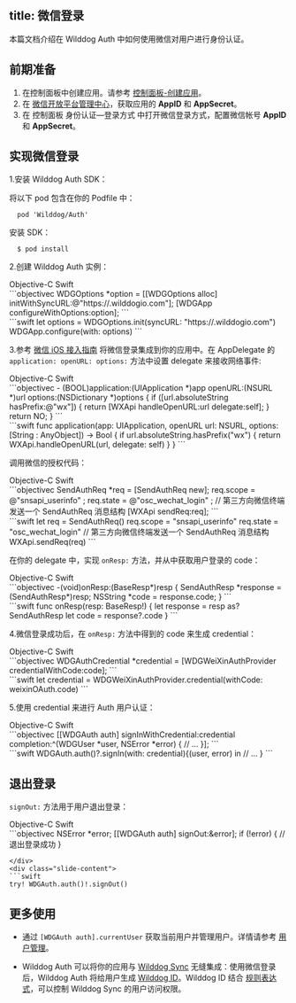 
title:  微信登录
---

本篇文档介绍在 Wilddog Auth 中如何使用微信对用户进行身份认证。

## 前期准备

1. 在控制面板中创建应用。请参考 [控制面板-创建应用](/console/creat.html#创建一个野狗应用)。
2. 在 [微信开放平台管理中心](https://open.weixin.qq.com/)，获取应用的 **AppID** 和 **AppSecret**。
3. 在 控制面板 身份认证—登录方式 中打开微信登录方式，配置微信帐号 **AppID** 和 **AppSecret**。

## 实现微信登录
1.安装 Wilddog Auth SDK：

将以下 pod 包含在你的 Podfile 中：

```
  pod 'Wilddog/Auth'
```

安装 SDK：

```
  $ pod install
```

2.创建 Wilddog Auth 实例：

<div class="slide">
<div class='slide-title'>
  <span class="slide-tab tab-current">Objective-C</span>
  <span class="slide-tab">Swift</span>
</div>
<div class="slide-content slide-content-show">
```objectivec
WDGOptions *option = [[WDGOptions alloc] initWithSyncURL:@"https://<your-wilddog-appid>.wilddogio.com"];
[WDGApp configureWithOptions:option];
```
</div>
<div class="slide-content">
```swift
let options = WDGOptions.init(syncURL: "https://<your-wilddog-appid>.wilddogio.com")
WDGApp.configure(with: options)
```
</div>
</div>

3.参考 [微信 iOS 接入指南](https://open.weixin.qq.com/cgi-bin/showdocument?action=dir_list&t=resource/res_list&verify=1&id=1417694084&token=202bb3157581f30a1fd92c713f9f9fc2356fc860&lang=zh_CN) 将微信登录集成到你的应用中。在 AppDelegate 的 `application: openURL: options:` 方法中设置 delegate 来接收网络事件:

<div class="slide">
<div class='slide-title'>
  <span class="slide-tab tab-current">Objective-C</span>
  <span class="slide-tab">Swift</span>
</div>
<div class="slide-content slide-content-show">
```objectivec
 - (BOOL)application:(UIApplication *)app openURL:(NSURL *)url options:(NSDictionary<NSString *,id> *)options
 {
     if ([url.absoluteString hasPrefix:@"wx"]) {
         return [WXApi handleOpenURL:url delegate:self];
     }
     return NO;
 }
```
</div>
<div class="slide-content">
```swift
func application(app: UIApplication, openURL url: NSURL, options: [String : AnyObject]) -> Bool {
    if url.absoluteString.hasPrefix("wx") {
        return WXApi.handleOpenURL(url, delegate: self)
    }
}
```
</div>
</div>

调用微信的授权代码：

<div class="slide">
<div class='slide-title'>
  <span class="slide-tab tab-current">Objective-C</span>
  <span class="slide-tab">Swift</span>
</div>
<div class="slide-content slide-content-show">
```objectivec
SendAuthReq *req = [SendAuthReq new];
req.scope = @"snsapi_userinfo" ;
req.state = @"osc_wechat_login" ;
// 第三方向微信终端发送一个 SendAuthReq 消息结构
[WXApi sendReq:req];
```
</div>
<div class="slide-content">
```swift
let req = SendAuthReq()
req.scope = "snsapi_userinfo"
req.state = "osc_wechat_login"
// 第三方向微信终端发送一个 SendAuthReq 消息结构
WXApi.sendReq(req)
```
</div>
</div>

在你的 delegate 中，实现 `onResp:` 方法，并从中获取用户登录的 code：

<div class="slide">
<div class='slide-title'>
  <span class="slide-tab tab-current">Objective-C</span>
  <span class="slide-tab">Swift</span>
</div>
<div class="slide-content slide-content-show">
```objectivec
 -(void)onResp:(BaseResp*)resp
 {
     SendAuthResp *response = (SendAuthResp*)resp;
     NSString *code = response.code;
 }
```
</div>
<div class="slide-content">
```swift
func onResp(resp: BaseResp!) {
    let response = resp as? SendAuthResp
    let code = response?.code
}
```
</div>
</div>

4.微信登录成功后，在 `onResp:` 方法中得到的 code 来生成 credential：

<div class="slide">
<div class='slide-title'>
  <span class="slide-tab tab-current">Objective-C</span>
  <span class="slide-tab">Swift</span>
</div>
<div class="slide-content slide-content-show">
```objectivec
WDGAuthCredential *credential = 
[WDGWeiXinAuthProvider credentialWithCode:code];
```
</div>
<div class="slide-content">
```swift
let credential = WDGWeiXinAuthProvider.credential(withCode: weixinOAuth.code)
```
</div>
</div>

5.使用 credential 来进行 Auth 用户认证：

<div class="slide">
<div class='slide-title'>
  <span class="slide-tab tab-current">Objective-C</span>
  <span class="slide-tab">Swift</span>
</div>
<div class="slide-content slide-content-show">
```objectivec
[[WDGAuth auth] signInWithCredential:credential
                completion:^(WDGUser *user, NSError *error) {
                            // ...
                          }];
```
</div>
<div class="slide-content">
```swift
WDGAuth.auth()?.signIn(with: credential){(user, error) in
    // ...
}
```
</div>
</div>

## 退出登录

`signOut:` 方法用于用户退出登录：

<div class="slide">
<div class='slide-title'>
  <span class="slide-tab tab-current">Objective-C</span>
  <span class="slide-tab">Swift</span>
</div>
<div class="slide-content slide-content-show">
```objectivec
NSError *error;
[[WDGAuth auth] signOut:&error];
if (!error) {
    // 退出登录成功
}

```
</div>
<div class="slide-content">
```swift
try! WDGAuth.auth()!.signOut()

```
</div>
</div>

## 更多使用

- 通过 `[WDGAuth auth].currentUser` 获取当前用户并管理用户。详情请参考 [用户管理](/auth/iOS/guide/manageuser.html)。


- Wilddog Auth 可以将你的应用与 [Wilddog Sync](/sync/iOS/index.html) 无缝集成：使用微信登录后，Wilddog Auth 将给用户生成 [Wilddog ID](/auth/iOS/guide/concept.html)。Wilddog ID 结合 [规则表达式](/sync/iOS/rules/introduce.html)，可以控制 Wilddog Sync 的用户访问权限。